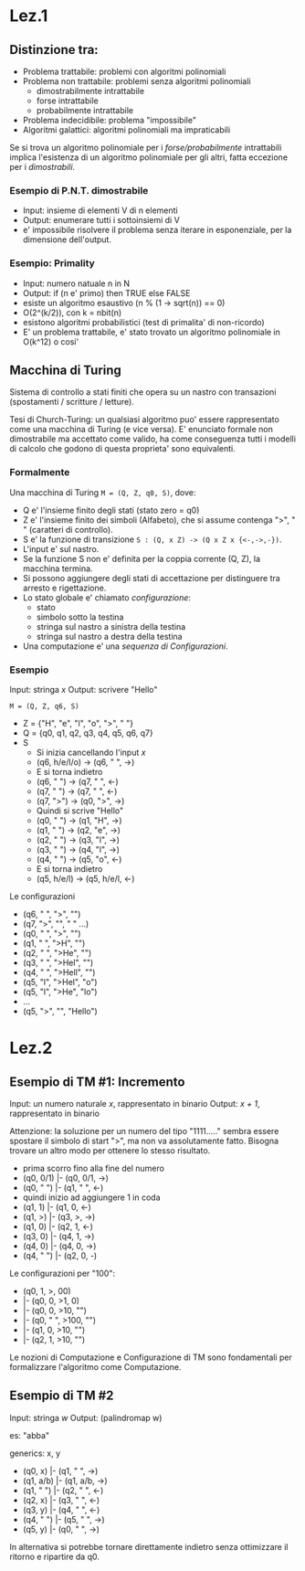 # Lez.1

## Distinzione tra:

- Problema trattabile: problemi con algoritmi polinomiali
- Problema non trattabile: problemi senza algoritmi polinomiali
  - dimostrabilmente intrattabile
  - forse intrattabile
  - probabilmente intrattabile
- Problema indecidibile: problema "impossibile"
- Algoritmi galattici: algoritmi polinomiali ma impraticabili

Se si trova un algoritmo polinomiale per i *forse/probabilmente* intrattabili implica l'esistenza di un algoritmo polinomiale per gli altri, fatta eccezione per i *dimostrabili*.

### Esempio di P.N.T. dimostrabile

- Input: insieme di elementi V di n elementi
- Output: enumerare tutti i sottoinsiemi di V
- e' impossibile risolvere il problema senza iterare in esponenziale, per la dimensione dell'output.

### Esempio: Primality

- Input: numero natuale n in N
- Output: if (n e' primo) then TRUE else FALSE
- esiste un algoritmo esaustivo (n % (1 -> sqrt(n)) == 0)
- O(2^(k/2)), con k = nbit(n)
- esistono algoritmi probabilistici (test di primalita' di non-ricordo)
- E' un problema trattabile, e' stato trovato un algoritmo polinomiale in O(k^12) o cosi'

## Macchina di Turing

Sistema di controllo a stati finiti che opera su un nastro con transazioni (spostamenti / scritture / letture).

Tesi di Church-Turing: un qualsiasi algoritmo puo' essere rappresentato come una macchina di Turing (e vice versa).
E' enunciato formale non dimostrabile ma accettato come valido, ha come conseguenza tutti i modelli di calcolo che godono di questa proprieta' sono equivalenti.

### Formalmente

Una macchina di Turing `M = (Q, Z, q0, S)`, dove:
- Q e' l'insieme finito degli stati (stato zero = q0)
- Z e' l'insieme finito dei simboli (Alfabeto), che si assume contenga ">", " " (caratteri di controllo).
- S e' la funzione di transizione `S : (Q, x Z) -> (Q x Z x {<-,->,-})`.
- L'input e' sul nastro.
- Se la funzione S non e' definita per la coppia corrente (Q, Z), la macchina termina.
- Si possono aggiungere degli stati di accettazione per distinguere tra arresto e rigettazione.
- Lo stato globale e' chiamato *configurazione*:
  - stato
  - simbolo sotto la testina
  - stringa sul nastro a sinistra della testina
  - stringa sul nastro a destra della testina
- Una computazione e' una *sequenza di Configurazioni*.

### Esempio

Input: stringa *x*
Output: scrivere "Hello"

`M = (Q, Z, q6, S)`
- Z = {"H", "e", "l", "o", ">", " "}
- Q = {q0, q1, q2, q3, q4, q5, q6, q7}
- S
  - Si inizia cancellando l'input *x*
  - (q6, h/e/l/o) -> (q6, " ", ->)
  - E si torna indietro
  - (q6, " ") -> (q7, " ", <-)
  - (q7, " ") -> (q7, " ", <-)
  - (q7, ">") -> (q0, ">", ->)
  - Quindi si scrive "Hello"
  - (q0, " ") -> (q1, "H", ->)
  - (q1, " ") -> (q2, "e", ->)
  - (q2, " ") -> (q3, "l", ->)
  - (q3, " ") -> (q4, "l", ->)
  - (q4, " ") -> (q5, "o", <-)
  - E si torna indietro
  - (q5, h/e/l) -> (q5, h/e/l, <-)

Le configurazioni
- (q6, " ", ">", "")
- (q7, ">", "", " " ...)
- (q0, " ", ">", "")
- (q1, " ", ">H", "")
- (q2, " ", ">He", "")
- (q3, " ", ">Hel", "")
- (q4, " ", ">Hell", "")
- (q5, "l", ">Hel", "o")
- (q5, "l", ">He", "lo")
- ...
- (q5, ">", "", "Hello")

# Lez.2

## Esempio di TM #1: Incremento

Input: un numero naturale *x*, rappresentato in binario
Output: *x + 1*, rappresentato in binario

Attenzione: la soluzione per un numero del tipo "1111....." sembra essere spostare il simbolo di start ">", ma non va assolutamente fatto. Bisogna trovare un altro modo per ottenere lo stesso risultato.

- prima scorro fino alla fine del numero
- (q0, 0/1) |- (q0, 0/1, ->)
- (q0, " ") |- (q1, " ", <-)
- quindi inizio ad aggiungere 1 in coda
- (q1, 1) |- (q1, 0, <-)
- (q1, >) |- (q3, >, ->)
- (q1, 0) |- (q2, 1, <-)
- (q3, 0) |- (q4, 1, ->)
- (q4, 0) |- (q4, 0, ->)
- (q4, " ") |- (q2, 0, -)

Le configurazioni per "100":
- (q0, 1, >, 00)
- |- (q0, 0, >1, 0)
- |- (q0, 0, >10, "")
- |- (q0, " ", >100, "")
- |- (q1, 0, >10, "")
- |- (q2, 1, >10, "")

Le nozioni di Computazione e Configurazione di TM sono fondamentali per formalizzare l'algoritmo come Computazione.

## Esempio di TM #2

Input: stringa *w*
Output: (palindromap w)

es: "abba"

generics: x, y
- (q0, x) |- (q1, " ", ->)
- (q1, a/b) |- (q1, a/b, ->)
- (q1, " ") |- (q2, " ", <-)
- (q2, x) |- (q3, " ", <-)
- (q3, y) |- (q4, " ", <-)
- (q4, " ") |- (q5, " ", ->)
- (q5, y) |- (q0, " ", ->)

In alternativa si potrebbe tornare direttamente indietro senza ottimizzare il ritorno e ripartire da q0.
